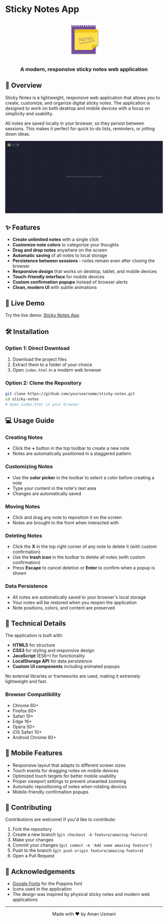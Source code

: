 # Sticky Notes App

<div align="center">
  <img src="./Assets/android-chrome-512x512.png" alt="Sticky Notes Logo" width="120" height="120">
  <h3>A modern, responsive sticky notes web application</h3>
</div>

## 📝 Overview

Sticky Notes is a lightweight, responsive web application that allows you to create, customize, and organize digital sticky notes. The application is designed to work on both desktop and mobile devices with a focus on simplicity and usability.

All notes are saved locally in your browser, so they persist between sessions. This makes it perfect for quick to-do lists, reminders, or jotting down ideas.

<div align="center">
  <img src="./Assets/image.png" alt="Sticky Notes Screenshot" width="800">
</div>

## ✨ Features

- **Create unlimited notes** with a single click
- **Customize note colors** to categorize your thoughts
- **Drag and drop notes** anywhere on the screen
- **Automatic saving** of all notes to local storage
- **Persistence between sessions** - notes remain even after closing the browser
- **Responsive design** that works on desktop, tablet, and mobile devices
- **Touch-friendly interface** for mobile devices
- **Custom confirmation popups** instead of browser alerts
- **Clean, modern UI** with subtle animations

## 🚀 Live Demo

Try the live demo: [Sticky Notes App](https://your-demo-url.com)

## 🛠️ Installation

### Option 1: Direct Download

1. Download the project files
2. Extract them to a folder of your choice
3. Open `index.html` in a modern web browser

### Option 2: Clone the Repository

```bash
git clone https://github.com/yourusername/sticky-notes.git
cd sticky-notes
# Open index.html in your browser
```

## 💻 Usage Guide

### Creating Notes
- Click the **+** button in the top toolbar to create a new note
- Notes are automatically positioned in a staggered pattern

### Customizing Notes
- Use the **color picker** in the toolbar to select a color before creating a note
- Type your content in the note's text area
- Changes are automatically saved

### Moving Notes
- Click and drag any note to reposition it on the screen
- Notes are brought to the front when interacted with

### Deleting Notes
- Click the **X** in the top right corner of any note to delete it (with custom confirmation)
- Use the **trash icon** in the toolbar to delete all notes (with custom confirmation)
- Press **Escape** to cancel deletion or **Enter** to confirm when a popup is shown

### Data Persistence
- All notes are automatically saved to your browser's local storage
- Your notes will be restored when you reopen the application
- Note positions, colors, and content are preserved

## 🔧 Technical Details

The application is built with:

- **HTML5** for structure
- **CSS3** for styling and responsive design
- **JavaScript** (ES6+) for functionality
- **LocalStorage API** for data persistence
- **Custom UI components** including animated popups

No external libraries or frameworks are used, making it extremely lightweight and fast.

### Browser Compatibility

- Chrome 60+
- Firefox 60+
- Safari 10+
- Edge 16+
- Opera 50+
- iOS Safari 10+
- Android Chrome 60+

## 📱 Mobile Features

- Responsive layout that adapts to different screen sizes
- Touch events for dragging notes on mobile devices
- Optimized touch targets for better mobile usability
- Proper viewport settings to prevent unwanted zooming
- Automatic repositioning of notes when rotating devices
- Mobile-friendly confirmation popups

## 🤝 Contributing

Contributions are welcome! If you'd like to contribute:

1. Fork the repository
2. Create a new branch (`git checkout -b feature/amazing-feature`)
3. Make your changes
4. Commit your changes (`git commit -m 'Add some amazing feature'`)
5. Push to the branch (`git push origin feature/amazing-feature`)
6. Open a Pull Request



## 🙏 Acknowledgements

- [Google Fonts](https://fonts.google.com/) for the Poppins font
- Icons used in the application
- The design was inspired by physical sticky notes and modern web applications

---

<div align="center">
  Made with ❤️ by Aman Usmani
</div> 